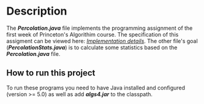 # Description
 The <strong><i>Percolation.java</i></strong> file implements the programming assignment of the first week of Princeton's Algorithim course. 
The specification of this assigment can be viewed here: <a href="https://coursera.cs.princeton.edu/algs4/assignments/percolation/specification.php"><i>Implementation details</i></a>.
 The other file's goal (<strong><i>PercolationStats.java</i></strong>) is to calculate some statistics based on the <strong><i>Percolation.java</i></strong> file.

## How to run this project
 To run these programs you need to have Java installed and configured (version >= 5.0) as well as add <strong><i>algs4.jar</i></strong> to the classpath.